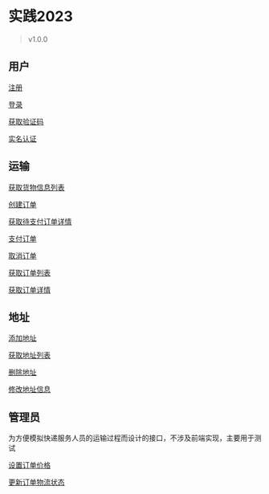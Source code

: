 # 实践2023

> v1.0.0

## 用户

[注册](用户/注册)

[登录](用户/登录)

[获取验证码](用户/获取验证码)

[实名认证](用户/实名认证)

## 运输

[获取货物信息列表](运输/获取货物信息列表)

[创建订单](运输/创建订单)

[获取待支付订单详情](运输/获取待支付订单详情)

[支付订单](运输/支付订单)

[取消订单](运输/取消订单)

[获取订单列表](运输/获取订单列表)

[获取订单详情](运输/获取订单详情)

## 地址

[添加地址](地址/添加地址)

[获取地址列表](地址/获取地址列表)

[删除地址](地址/删除地址)

[修改地址信息](地址/修改地址信息)

## 管理员

为方便模拟快递服务人员的运输过程而设计的接口，不涉及前端实现，主要用于测试

[设置订单价格](管理员/设置订单价格)

[更新订单物流状态](管理员/更新订单物流状态)
